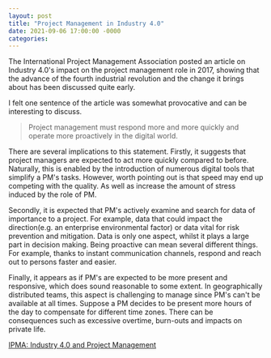 ```yaml
---
layout: post
title: "Project Management in Industry 4.0"
date: 2021-09-06 17:00:00 -0000
categories:
---
```


The International Project Management Association posted an article on Industry 4.0's impact on the project management role in 2017, showing that the advance of the fourth industrial revolution and the change it brings about has been discussed quite early. 

I felt one sentence of the article was somewhat provocative and can be interesting to discuss. 

> Project management must respond more and more quickly and operate more proactively in the digital world.

There are several implications to this statement. Firstly, it suggests that project managers are expected to act more quickly compared to before. Naturally, this is enabled by the introduction of numerous digital tools that simplify a PM's tasks. However, worth pointing out is that speed may end up competing with the quality. As well as increase the amount of stress induced by the role of PM. 

Secondly, it is expected that PM's actively examine and search for data of importance to a project. For example, data that could impact the direction(e.g. an enterprise environmental factor) or data vital for risk prevention and mitigation. Data is only one aspect, whilst it plays a large part in decision making. Being proactive can mean several different things. For example, thanks to instant communication channels, respond and reach out to persons faster and easier. 

Finally, it appears as if PM's are expected to be more present and responsive, which does sound reasonable to some extent. In geographically distributed teams, this aspect is challenging to manage since PM's can't be available at all times. Suppose a PM decides to be present more hours of the day to compensate for different time zones. There can be consequences such as excessive overtime, burn-outs and impacts on private life.  

[IPMA: Industry 4.0 and Project Management](https://www.iapm.net/en/events/iapm-blog/!/show/266/industry-40-and-project-management/)

